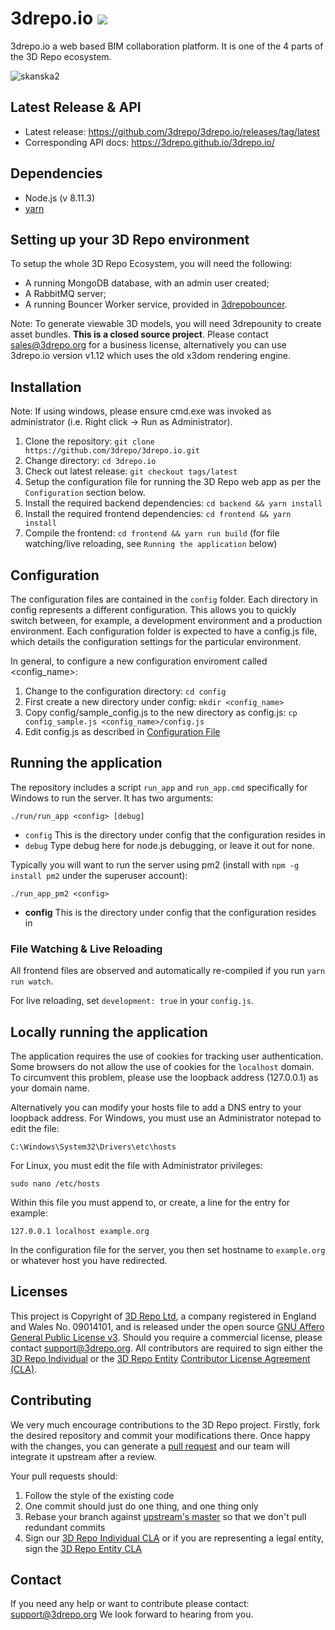 # 3drepo.io ![](https://travis-ci.org/3drepo/3drepo.io.svg?branch=master)

3drepo.io a web based BIM collaboration platform. It is one of the 4 parts of the 3D Repo ecosystem. 

![skanska2](https://user-images.githubusercontent.com/3008807/32048840-c75fc92e-ba42-11e7-964d-1587974dce6e.png)

## Latest Release & API
* Latest release: https://github.com/3drepo/3drepo.io/releases/tag/latest
* Corresponding API docs: https://3drepo.github.io/3drepo.io/

## Dependencies

* Node.js (v 8.11.3)
* [yarn](https://yarnpkg.com/lang/en/docs/install/)

## Setting up your 3D Repo environment
To setup the whole 3D Repo Ecosystem, you will need the following:
- A running MongoDB database, with an admin user created;
- A RabbitMQ server;
- A running Bouncer Worker service, provided in [3drepobouncer](https://github.com/3drepo/3drepobouncer).

Note: To generate viewable 3D models, you will need 3drepounity to create asset bundles. **This is a closed source project**. Please contact sales@3drepo.org for a business license, alternatively you can use 3drepo.io version v1.12 which uses the old x3dom rendering engine.

## Installation

Note: If using windows, please ensure cmd.exe was invoked as administrator (i.e. Right click -> Run as Administrator).

1. Clone the repository: `git clone https://github.com/3drepo/3drepo.io.git`
2. Change directory: `cd 3drepo.io`
3. Check out latest release: `git checkout tags/latest`
5. Setup the configuration file for running the 3D Repo web app as per the `Configuration` section below.
6. Install the required backend dependencies: `cd backend && yarn install`
7. Install the required frontend dependencies: `cd frontend && yarn install`
8. Compile the frontend: `cd frontend && yarn run build` (for file watching/live reloading, see `Running the application` below)

## Configuration

The configuration files are contained in the `config` folder. Each directory in config represents a different configuration. This allows you to quickly switch between, for example, a development environment and a production environment. Each configuration folder is expected to have a config.js file, which details the configuration settings for the particular environment.

In general, to configure a new configuration enviroment called <config_name>:
 
1. Change to the configuration directory: `cd config`
2. First create a new directory under config: `mkdir <config_name>`
3. Copy config/sample_config.js to the new directory as config.js: `cp config_sample.js <config_name>/config.js`
4. Edit config.js as described in [Configuration File](https://github.com/3drepo/3drepo.io/wiki/Configuration-File)

## Running the application

The repository includes a script `run_app` and `run_app.cmd` specifically for Windows to run the server. It has two arguments:

`./run/run_app <config> [debug]`
- `config` This is the directory under config that the configuration resides in
- `debug` Type debug here for node.js debugging, or leave it out for none.
  
Typically you will want to run the server using pm2 (install with `npm -g install pm2` under the superuser account):

`./run_app_pm2 <config>`
* **config** This is the directory under config that the configuration resides in

### File Watching & Live Reloading

All frontend files are observed and automatically re-compiled if you run `yarn run watch`.

For live reloading, set `development: true` in your `config.js`.

## Locally running the application

The application requires the use of cookies for tracking user authentication. Some browsers do not
allow the use of cookies for the `localhost` domain. To circumvent this problem, please use the loopback address (127.0.0.1) as your domain name.

Alternatively you can modify your hosts file to add a DNS entry to your loopback address. For Windows, you must use an Administrator notepad to edit the file:

`C:\Windows\System32\Drivers\etc\hosts`

For Linux, you must edit the file with Administrator privileges:

`sudo nano /etc/hosts`

Within this file you must append to, or create, a line for the entry for example:

`127.0.0.1 localhost example.org`

In the configuration file for the server, you then set hostname to `example.org` or whatever host you have redirected.

## Licenses
This project is Copyright of [3D Repo Ltd](http://3drepo.org), a company registered in England and Wales No. 09014101, and is released under the open source [GNU Affero General Public License v3](http://www.gnu.org/licenses/agpl-3.0.en.html). Should you require a commercial license, please contact [support@3drepo.org](mailto:support@3drepo.org). All contributors are required to sign either the [3D Repo Individual](https://gist.github.com/jozefdobos/e177af804c9bcd217b73) or the [3D Repo Entity](https://gist.github.com/jozefdobos/c7c4c1c18cfb211c45d2) [Contributor License Agreement (CLA)](https://en.wikipedia.org/wiki/Contributor_License_Agreement).

## Contributing
We very much encourage contributions to the 3D Repo project. Firstly, fork the desired repository and commit your modifications there. Once happy with the changes, you can generate a [pull request](https://help.github.com/articles/using-pull-requests/) and our team will integrate it upstream after a review.

Your pull requests should:

1. Follow the style of the existing code
2. One commit should just do one thing, and one thing only
3. Rebase your branch against [upstream's master](https://help.github.com/articles/merging-an-upstream-repository-into-your-fork/) so that we don't pull redundant commits
4. Sign our [3D Repo Individual CLA](https://gist.github.com/jozefdobos/e177af804c9bcd217b73) or if you are representing a legal entity, sign the [3D Repo Entity CLA](https://gist.github.com/jozefdobos/c7c4c1c18cfb211c45d2)


## Contact

If you need any help or want to contribute please contact: [support@3drepo.org](mailto:support@3drepo.org)
We look forward to hearing from you.
